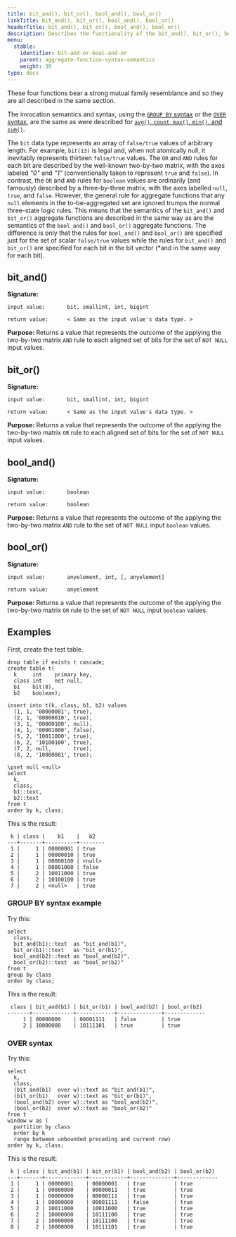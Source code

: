 ```yaml
---
title: bit_and(), bit_or(), bool_and(), bool_or()
linkTitle: bit_and(), bit_or(), bool_and(), bool_or()
headerTitle: bit_and(), bit_or(), bool_and(), bool_or()
description: Describes the functionality of the bit_and(), bit_or(), bool_and(), bool_or() YSQL aggregate functions
menu:
  stable:
    identifier: bit-and-or-bool-and-or
    parent: aggregate-function-syntax-semantics
    weight: 30
type: docs
---
```


These four functions bear a strong mutual family resemblance and so they are all described in the same section.

The invocation semantics and syntax, using the [`GROUP BY` syntax](../avg-count-max-min-sum/#group-by-syntax) or the [`OVER` syntax](../avg-count-max-min-sum/#over-syntax), are the same as were described for [`avg()`, `count`, `max()`, `min()`, and `sum()`](../avg-count-max-min-sum/).

The `bit` data type represents an array of `false/true` values of arbitrary length. For example, `bit(13)` is legal and, when not atomically null, it inevitably represents thirteen `false/true` values. The `OR` and `AND` rules for each bit are described by the well-known two-by-two matrix, with the axes labeled _"0"_ and _"1"_ (conventionally taken to represent `true` and `false`). In contrast, the `OR` and `AND` rules for `boolean` values are ordinarily (and famously) described by a three-by-three matrix, with the axes labelled `null`, `true`, and `false`. However, the general rule for aggregate functions that any `null` elements in the to-be-aggregated set are ignored trumps the normal three-state logic rules. This means that the semantics of the `bit_and()` and `bit_or()` aggregate functions are described in the same way as are the semantics of the `bool_and()` and `bool_or()` aggregate functions. The difference is only that the rules for `bool_and()` and `bool_or()` are specified just for the set of scalar `false/true` values while the  rules for `bit_and()` and `bit_or()` are specified for each bit in the bit vector (*and in the same way for each bit).

## bit_and()

**Signature:**

```
input value:       bit, smallint, int, bigint

return value:      < Same as the input value's data type. >
```

**Purpose:** Returns a value that represents the outcome of the applying the two-by-two matrix `AND` rule to each aligned set of bits for the set of `NOT NULL` input values.

## bit_or()

**Signature:**

```
input value:       bit, smallint, int, bigint

return value:      < Same as the input value's data type. >
```
**Purpose:** Returns a value that represents the outcome of the applying the two-by-two matrix `OR` rule to each aligned set of bits for the set of `NOT NULL` input values.

## bool_and()

**Signature:**

```
input value:       boolean

return value:      boolean
```

**Purpose:** Returns a value that represents the outcome of the applying the two-by-two matrix `AND` rule to the set of `NOT NULL` input `boolean` values.

## bool_or()

**Signature:**

```
input value:       anyelement, int, [, anyelement]

return value:      anyelement
```
**Purpose:** Returns a value that represents the outcome of the applying the two-by-two matrix `OR` rule to the set of `NOT NULL` input `boolean` values.

## Examples

First, create the test table.

```plpgsql
drop table if exists t cascade;
create table t(
  k     int    primary key,
  class int    not null,
  b1    bit(8),
  b2    boolean);

insert into t(k, class, b1, b2) values
  (1, 1, '00000001', true),
  (2, 1, '00000010', true),
  (3, 1, '00000100', null),
  (4, 1, '00001000', false),
  (5, 2, '10011000', true),
  (6, 2, '10100100', true),
  (7, 2, null,       true),
  (8, 2, '10000001', true);

\pset null <null>
select
  k,
  class,
  b1::text,
  b2::text
from t
order by k, class;
```

This is the result:

```
 k | class |    b1    |   b2
---+-------+----------+--------
 1 |     1 | 00000001 | true
 2 |     1 | 00000010 | true
 3 |     1 | 00000100 | <null>
 4 |     1 | 00001000 | false
 5 |     2 | 10011000 | true
 6 |     2 | 10100100 | true
 7 |     2 | <null>   | true
```

 ### GROUP BY syntax example

 Try this:

```plpgsql
select
  class,
  bit_and(b1)::text  as "bit_and(b1)",
  bit_or(b1)::text   as "bit_or(b1)",
  bool_and(b2)::text as "bool_and(b2)",
  bool_or(b2)::text  as "bool_or(b2)"
from t
group by class
order by class;
```

This is the result:

```
 class | bit_and(b1) | bit_or(b1) | bool_and(b2) | bool_or(b2)
-------+-------------+------------+--------------+-------------
     1 | 00000000    | 00001111   | false        | true
     2 | 10000000    | 10111101   | true         | true
```

### OVER syntax

Try this:

```plpgsql
select
  k,
  class,
  (bit_and(b1)  over w)::text as "bit_and(b1)",
  (bit_or(b1)   over w)::text as "bit_or(b1)",
  (bool_and(b2) over w)::text as "bool_and(b2)",
  (bool_or(b2)  over w)::text as "bool_or(b2)"
from t
window w as (
  partition by class
  order by k
  range between unbounded preceding and current row)
order by k, class;
```

This is the result:

```
 k | class | bit_and(b1) | bit_or(b1) | bool_and(b2) | bool_or(b2)
---+-------+-------------+------------+--------------+-------------
 1 |     1 | 00000001    | 00000001   | true         | true
 2 |     1 | 00000000    | 00000011   | true         | true
 3 |     1 | 00000000    | 00000111   | true         | true
 4 |     1 | 00000000    | 00001111   | false        | true
 5 |     2 | 10011000    | 10011000   | true         | true
 6 |     2 | 10000000    | 10111100   | true         | true
 7 |     2 | 10000000    | 10111100   | true         | true
 8 |     2 | 10000000    | 10111101   | true         | true
```
